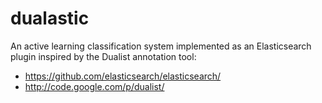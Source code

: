 dualastic
=========

An active learning classification system implemented as an Elasticsearch plugin inspired by the Dualist annotation tool: 
* https://github.com/elasticsearch/elasticsearch/
* http://code.google.com/p/dualist/
